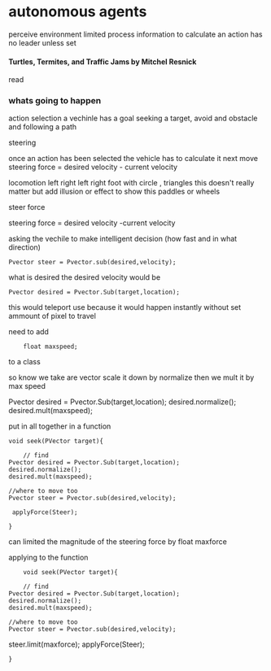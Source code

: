 # autonomous agents


  perceive environment limited 
  process information to calculate an action 
  has no leader unless set 
  
####   Turtles, Termites, and Traffic Jams by Mitchel Resnick
  read
  
  
### whats going to happen 


action selection 
 a vechinle has a goal seeking a target, avoid and obstacle and following a path

steering

 once an action has been selected the vehicle has
  to calculate it next move 
   steering force = desired velocity - current velocity

locomotion 
 left right left right foot 
 with circle , triangles this doesn't really matter 
  but add illusion or effect  to show  this  paddles or wheels
  
  
  steer force
  
  
   steering force = desired  velocity -current velocity 
   
   asking the vechile to make intelligent decision
   (how fast and in what direction) 
   
   	Pvector steer = Pvector.sub(desired,velocity);
   	
   what is desired 
   the desired velocity
   would be 
   
   	Pvector desired = Pvector.Sub(target,location);
   	
   this would teleport use because  it would happen instantly without set  ammount of pixel to travel
   
   need to add  
   		
   		float maxspeed;
   	
  to a class 
   	
   so know we take are vector scale it down by normalize then we mult it by max speed
   
   Pvector desired = Pvector.Sub(target,location);
   desired.normalize();
   desired.mult(maxspeed);
   
 put in all together in a function 
 
 	void seek(PVector target){
 	
 		// find
 	Pvector desired = Pvector.Sub(target,location);
   	desired.normalize();
   	desired.mult(maxspeed);
   
   	//where to move too
  	Pvector steer = Pvector.sub(desired,velocity);
   
  	 applyForce(Steer);
 	 
 	}
   
   
   
   can limited the magnitude of the  steering force
   by  float maxforce
   
   applying to the function 
   
   
   
    	void seek(PVector target){
 	
 		// find
 	Pvector desired = Pvector.Sub(target,location);
   	desired.normalize();
   	desired.mult(maxspeed);
   
   	//where to move too
  	Pvector steer = Pvector.sub(desired,velocity);
   
   steer.limit(maxforce);
   applyForce(Steer);
  	 
 	 
 	}
   
   
 
  
  
  
  
  